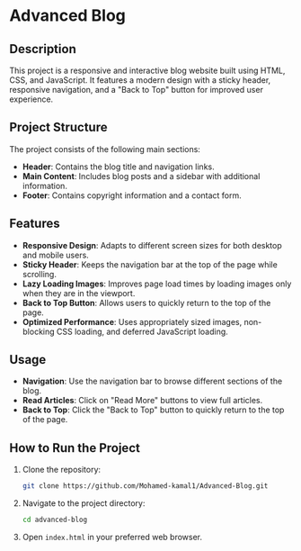 # Advanced Blog

## Description
This project is a responsive and interactive blog website built using HTML, CSS, and JavaScript. It features a modern design with a sticky header, responsive navigation, and a "Back to Top" button for improved user experience.

## Project Structure
The project consists of the following main sections:

- **Header**: Contains the blog title and navigation links.
- **Main Content**: Includes blog posts and a sidebar with additional information.
- **Footer**: Contains copyright information and a contact form.

## Features
- **Responsive Design**: Adapts to different screen sizes for both desktop and mobile users.
- **Sticky Header**: Keeps the navigation bar at the top of the page while scrolling.
- **Lazy Loading Images**: Improves page load times by loading images only when they are in the viewport.
- **Back to Top Button**: Allows users to quickly return to the top of the page.
- **Optimized Performance**: Uses appropriately sized images, non-blocking CSS loading, and deferred JavaScript loading.

## Usage
- **Navigation**: Use the navigation bar to browse different sections of the blog.
- **Read Articles**: Click on "Read More" buttons to view full articles.
- **Back to Top**: Click the "Back to Top" button to quickly return to the top of the page.


## How to Run the Project

1. Clone the repository:
    ```bash
   git clone https://github.com/Mohamed-kamal1/Advanced-Blog.git
   
2. Navigate to the project directory:
    ```bash
    cd advanced-blog
    ```
3. Open `index.html` in your preferred web browser.


